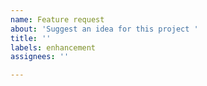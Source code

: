 ```yaml
---
name: Feature request
about: 'Suggest an idea for this project '
title: ''
labels: enhancement
assignees: ''

---
```



